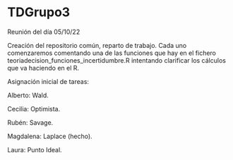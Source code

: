 # TDGrupo3

Reunión del día 05/10/22

Creación del repositorio común, reparto de trabajo. Cada uno comenzaremos comentando una de las funciones que hay en el fichero teoriadecision_funciones_incertidumbre.R intentando clarificar los cálculos que va haciendo en el R.

Asignación inicial de tareas:

Alberto: Wald. 

Cecilia: Optimista. 

Rubén: Savage. 

Magdalena: Laplace (hecho). 

Laura: Punto Ideal. 


